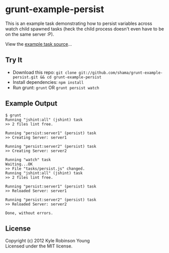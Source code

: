 # grunt-example-persist
This is an example task demonstrating how to persist variables across watch child spawned tasks (heck the child process doesn't even have to be on the same server :P).

View the [example task source](https://github.com/shama/grunt-example-persist/blob/master/tasks/persist.js)...

## Try It
* Download this repo: `git clone git://github.com/shama/grunt-example-persist.git && cd grunt-example-persist`
* Install dependencies: `npm install`
* Run grunt: `grunt` OR `grunt persist watch`

## Example Output
```
$ grunt
Running "jshint:all" (jshint) task
>> 2 files lint free.

Running "persist:server1" (persist) task
>> Creating Server: server1

Running "persist:server2" (persist) task
>> Creating Server: server2

Running "watch" task
Waiting...OK
>> File "tasks/persist.js" changed.
Running "jshint:all" (jshint) task
>> 2 files lint free.

Running "persist:server1" (persist) task
>> Reloaded Server: server1

Running "persist:server2" (persist) task
>> Reloaded Server: server2

Done, without errors.
```

## License
Copyright (c) 2012 Kyle Robinson Young  
Licensed under the MIT license.
